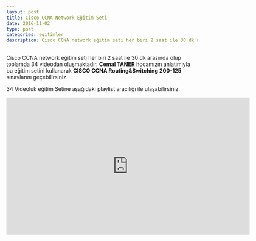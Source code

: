 ```yaml
---
layout: post
title: Cisco CCNA Network Eğitim Seti
date: 2016-11-02
type: post
categories: egitimler
description: Cisco CCNA network eğitim seti her biri 2 saat ile 30 dk arasında olup toplamda 34 videodan oluşmaktadır. Cemal TANER hocamızın anlatımıyla bu eğitim setini kullanarak
---
```


Cisco CCNA network eğitim seti her biri 2 saat ile 30 dk arasında olup toplamda 34 videodan oluşmaktadır. **Cemal TANER** hocamızın anlatımıyla bu eğitim setini kullanarak **CISCO CCNA Routing&Switching 200-125** sınavlarını geçebilirsiniz.

34 Videoluk eğitim Setine aşağıdaki playlist aracılığı ile ulaşabilirsiniz.

<iframe width="640" height="360" src="https://www.youtube-nocookie.com/embed/videoseries?list=PLQMq5dvivt0VeodeBs_cOhPQC_ZHoG2Ap" frameborder="0" allowfullscreen></iframe>


